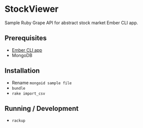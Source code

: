 # StockViewer

Sample Ruby Grape API for abstract stock market Ember CLI app.

## Prerequisites

* [Ember CLI app](https://github.com/kunaldi/StockViewer-Client)
* MongoDB

## Installation

* Rename `mongoid sample file`
* `bundle`
* `rake import_csv`

## Running / Development

* `rackup`
